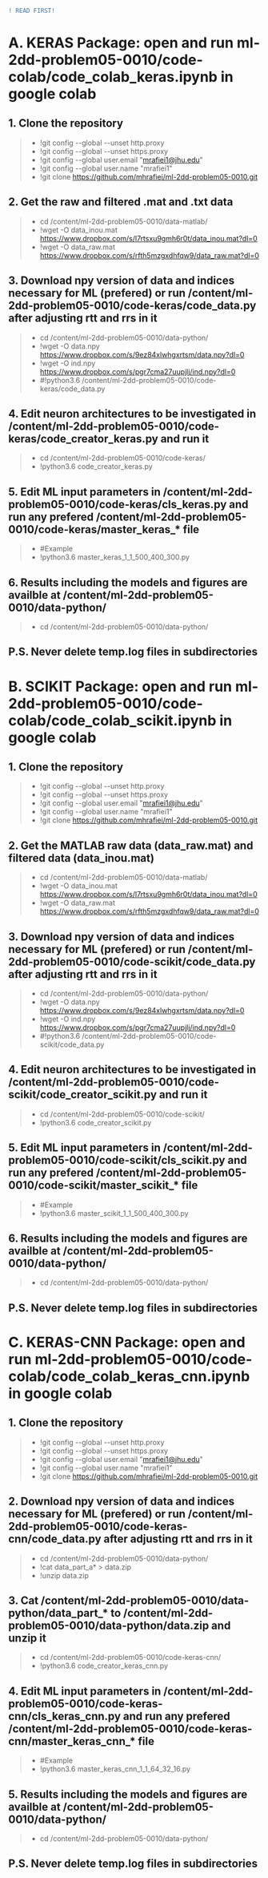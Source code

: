 ```diff
! READ FIRST! 
```

# A. KERAS Package: open and run ml-2dd-problem05-0010/code-colab/code_colab_keras.ipynb in google colab

## 1. Clone the repository
>* !git config --global --unset http.proxy
>* !git config --global --unset https.proxy
>* !git config --global user.email "mrafiei1@jhu.edu"
>* !git config --global user.name "mrafiei1"
>* !git clone https://github.com/mhrafiei/ml-2dd-problem05-0010.git

## 2. Get the raw and filtered .mat and .txt data
>* cd /content/ml-2dd-problem05-0010/data-matlab/
>* !wget -O data_inou.mat https://www.dropbox.com/s/l7rtsxu9gmh6r0t/data_inou.mat?dl=0
>* !wget -O data_raw.mat https://www.dropbox.com/s/rfth5mzgxdhfqw9/data_raw.mat?dl=0

## 3. Download npy version of data and indices necessary for ML (prefered) or run /content/ml-2dd-problem05-0010/code-keras/code_data.py after adjusting rtt and rrs in it
>* cd /content/ml-2dd-problem05-0010/data-python/
>* !wget -O data.npy https://www.dropbox.com/s/9ez84xlwhgxrtsm/data.npy?dl=0
>* !wget -O ind.npy https://www.dropbox.com/s/pgr7cma27uupjlj/ind.npy?dl=0 
>* #!python3.6 /content/ml-2dd-problem05-0010/code-keras/code_data.py

## 4. Edit neuron architectures to be investigated in /content/ml-2dd-problem05-0010/code-keras/code_creator_keras.py and run it
>* cd /content/ml-2dd-problem05-0010/code-keras/
>* !python3.6 code_creator_keras.py


## 5. Edit ML input parameters in /content/ml-2dd-problem05-0010/code-keras/cls_keras.py and run any prefered /content/ml-2dd-problem05-0010/code-keras/master_keras_* file
>* #Example
>* !python3.6 master_keras_1_1_500_400_300.py
 
## 6. Results including the models and figures are availble at /content/ml-2dd-problem05-0010/data-python/
>* cd /content/ml-2dd-problem05-0010/data-python/

## P.S. Never delete temp.log files in subdirectories 


# B. SCIKIT Package: open and run ml-2dd-problem05-0010/code-colab/code_colab_scikit.ipynb in google colab


## 1. Clone the repository
>* !git config --global --unset http.proxy
>* !git config --global --unset https.proxy
>* !git config --global user.email "mrafiei1@jhu.edu"
>* !git config --global user.name "mrafiei1"
>* !git clone https://github.com/mhrafiei/ml-2dd-problem05-0010.git

## 2. Get the MATLAB raw data (data_raw.mat) and filtered data (data_inou.mat)
>* cd /content/ml-2dd-problem05-0010/data-matlab/
>* !wget -O data_inou.mat https://www.dropbox.com/s/l7rtsxu9gmh6r0t/data_inou.mat?dl=0
>* !wget -O data_raw.mat https://www.dropbox.com/s/rfth5mzgxdhfqw9/data_raw.mat?dl=0

## 3. Download npy version of data and indices necessary for ML (prefered) or run /content/ml-2dd-problem05-0010/code-scikit/code_data.py after adjusting rtt and rrs in it
>* cd /content/ml-2dd-problem05-0010/data-python/
>* !wget -O data.npy https://www.dropbox.com/s/9ez84xlwhgxrtsm/data.npy?dl=0
>* !wget -O ind.npy https://www.dropbox.com/s/pgr7cma27uupjlj/ind.npy?dl=0 
>* #!python3.6 /content/ml-2dd-problem05-0010/code-scikit/code_data.py

## 4. Edit neuron architectures to be investigated in /content/ml-2dd-problem05-0010/code-scikit/code_creator_scikit.py and run it
>* cd /content/ml-2dd-problem05-0010/code-scikit/
>* !python3.6 code_creator_scikit.py

## 5. Edit ML input parameters in /content/ml-2dd-problem05-0010/code-scikit/cls_scikit.py and run any prefered /content/ml-2dd-problem05-0010/code-scikit/master_scikit_* file
>* #Example
>* !python3.6 master_scikit_1_1_500_400_300.py
 
## 6. Results including the models and figures are availble at /content/ml-2dd-problem05-0010/data-python/
>* cd /content/ml-2dd-problem05-0010/data-python/

## P.S. Never delete temp.log files in subdirectories 


# C. KERAS-CNN Package: open and run ml-2dd-problem05-0010/code-colab/code_colab_keras_cnn.ipynb in google colab

## 1. Clone the repository
>* !git config --global --unset http.proxy
>* !git config --global --unset https.proxy
>* !git config --global user.email "mrafiei1@jhu.edu"
>* !git config --global user.name "mrafiei1"
>* !git clone https://github.com/mhrafiei/ml-2dd-problem05-0010.git

## 2. Download npy version of data and indices necessary for ML (prefered) or run /content/ml-2dd-problem05-0010/code-keras-cnn/code_data.py after adjusting rtt and rrs in it

>* cd /content/ml-2dd-problem05-0010/data-python/
>* !cat data_part_a* > data.zip
>* !unzip data.zip

## 3. Cat /content/ml-2dd-problem05-0010/data-python/data_part_* to /content/ml-2dd-problem05-0010/data-python/data.zip and unzip it
>* cd /content/ml-2dd-problem05-0010/code-keras-cnn/
>* !python3.6 code_creator_keras_cnn.py


## 4. Edit ML input parameters in /content/ml-2dd-problem05-0010/code-keras-cnn/cls_keras_cnn.py and run any prefered /content/ml-2dd-problem05-0010/code-keras-cnn/master_keras_cnn_* file
>* #Example
>* !python3.6 master_keras_cnn_1_1_64_32_16.py
 
## 5. Results including the models and figures are availble at /content/ml-2dd-problem05-0010/data-python/
>* cd /content/ml-2dd-problem05-0010/data-python/

## P.S. Never delete temp.log files in subdirectories 
